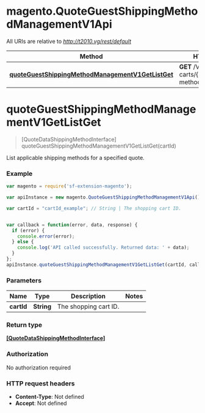 # magento.QuoteGuestShippingMethodManagementV1Api

All URIs are relative to *http://t2010.vg/rest/default*

Method | HTTP request | Description
------------- | ------------- | -------------
[**quoteGuestShippingMethodManagementV1GetListGet**](QuoteGuestShippingMethodManagementV1Api.md#quoteGuestShippingMethodManagementV1GetListGet) | **GET** /V1/guest-carts/{cartId}/shipping-methods | 


<a name="quoteGuestShippingMethodManagementV1GetListGet"></a>
# **quoteGuestShippingMethodManagementV1GetListGet**
> [QuoteDataShippingMethodInterface] quoteGuestShippingMethodManagementV1GetListGet(cartId)



List applicable shipping methods for a specified quote.

### Example
```javascript
var magento = require('sf-extension-magento');

var apiInstance = new magento.QuoteGuestShippingMethodManagementV1Api();

var cartId = "cartId_example"; // String | The shopping cart ID.


var callback = function(error, data, response) {
  if (error) {
    console.error(error);
  } else {
    console.log('API called successfully. Returned data: ' + data);
  }
};
apiInstance.quoteGuestShippingMethodManagementV1GetListGet(cartId, callback);
```

### Parameters

Name | Type | Description  | Notes
------------- | ------------- | ------------- | -------------
 **cartId** | **String**| The shopping cart ID. | 

### Return type

[**[QuoteDataShippingMethodInterface]**](QuoteDataShippingMethodInterface.md)

### Authorization

No authorization required

### HTTP request headers

 - **Content-Type**: Not defined
 - **Accept**: Not defined

